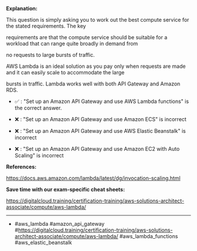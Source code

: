 **Explanation:**

This question is simply asking you to work out the best compute service for the stated requirements. The key

requirements are that the compute service should be suitable for a workload that can range quite broadly in demand from

no requests to large bursts of traffic.

AWS Lambda is an ideal solution as you pay only when requests are made and it can easily scale to accommodate the large

bursts in traffic. Lambda works well with both API Gateway and Amazon RDS.

- ✅ :  "Set up an Amazon API Gateway and use AWS Lambda functions" is the correct answer.

- ❌ :  "Set up an Amazon API Gateway and use Amazon ECS" is incorrect

- ❌ :  "Set up an Amazon API Gateway and use AWS Elastic Beanstalk" is incorrect

- ❌ :  "Set up an Amazon API Gateway and use Amazon EC2 with Auto Scaling" is incorrect

**References:**

<https://docs.aws.amazon.com/lambda/latest/dg/invocation-scaling.html>

**Save time with our exam-specific cheat sheets:**

<https://digitalcloud.training/certification-training/aws-solutions-architect-associate/compute/aws-lambda/>

----

- #aws_lambda #amazon_api_gateway #<https://digitalcloud.training/certification-training/aws-solutions-architect-associate/compute/aws-lambda/> #aws_lambda_functions #aws_elastic_beanstalk
